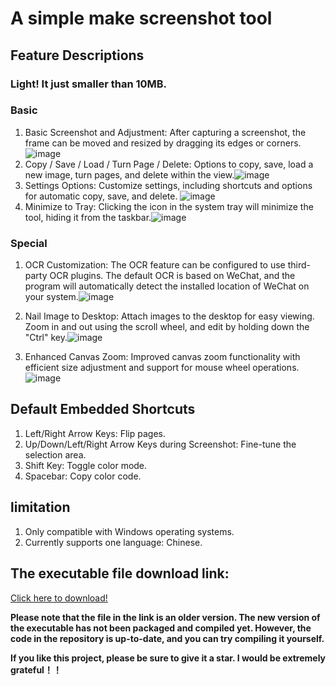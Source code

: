 # A simple make screenshot tool

## Feature Descriptions
### Light! It just smaller than 10MB.
### Basic
1. Basic Screenshot and Adjustment: After capturing a screenshot, the frame can be moved and resized by dragging its edges or corners. ![image](https://github.com/user-attachments/assets/b4ee6f7b-c74b-4471-91db-fd66b8a96d21)
2. Copy / Save / Load / Turn Page / Delete: Options to copy, save, load a new image, turn pages, and delete within the view.![image](https://github.com/user-attachments/assets/4f73860b-3a6a-42a9-87b2-c8e4af1471aa)
3. Settings Options: Customize settings, including shortcuts and options for automatic copy, save, and delete. ![image](https://github.com/user-attachments/assets/eb269ba3-13b5-4676-9c31-5fb1c4ec43c2)
4. Minimize to Tray: Clicking the icon in the system tray will minimize the tool, hiding it from the taskbar.![image](https://github.com/user-attachments/assets/0a28e73e-1818-45ae-bf56-8fdfb82f9651)

  
### Special
1. OCR Customization: The OCR feature can be configured to use third-party OCR plugins. The default OCR is based on WeChat, and the program will automatically detect the installed location of WeChat on your system.![image](https://github.com/user-attachments/assets/c4e5a9fc-4b8b-4e93-acfc-47f776aee4d0)

2. Nail Image to Desktop: Attach images to the desktop for easy viewing. Zoom in and out using the scroll wheel, and edit by holding down the "Ctrl" key.![image](https://github.com/user-attachments/assets/3ad924af-458b-4c16-bb3d-e86b95ba1408)

3. Enhanced Canvas Zoom: Improved canvas zoom functionality with efficient size adjustment and support for mouse wheel operations.![image](https://github.com/user-attachments/assets/a6b6ca71-139c-497e-bf83-979e0fe64a58)


## Default Embedded Shortcuts
1. Left/Right Arrow Keys: Flip pages.
2. Up/Down/Left/Right Arrow Keys during Screenshot: Fine-tune the selection area.
3. Shift Key: Toggle color mode.
4. Spacebar: Copy color code.

## limitation
1. Only compatible with Windows operating systems.
2. Currently supports one language: Chinese.


## The executable file download link:
[Click here to download!](https://github.com/Just-A-Freshman/LightScreenshot/releases/tag/ScreenshotTool)

**Please note that the file in the link is an older version. The new version of the executable has not been packaged and compiled yet. However, the code in the repository is up-to-date, and you can try compiling it yourself.**


**If you like this project, please be sure to give it a star. I would be extremely grateful！！**
